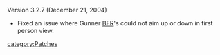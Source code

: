 Version 3.2.7 (December 21, 2004)

- Fixed an issue where Gunner [BFR](../BFR.md)'s could not aim up
  or down in first person view.

[category:Patches](category:Patches.md)
